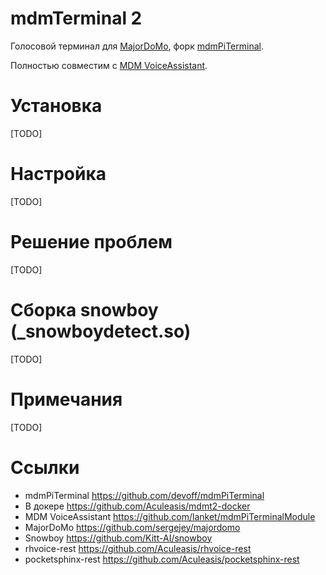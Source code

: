 mdmTerminal 2
====
Голосовой терминал для [MajorDoMo](https://github.com/sergejey/majordomo), форк [mdmPiTerminal](https://github.com/devoff/mdmPiTerminal).

Полностью совместим с [MDM VoiceAssistant](https://github.com/lanket/mdmPiTerminalModule).

Установка
====
[TODO]

Настройка
====
[TODO]

Решение проблем
====
[TODO]

Сборка snowboy (_snowboydetect.so)
====
[TODO]

Примечания
====
[TODO]

Ссылки
====
- mdmPiTerminal https://github.com/devoff/mdmPiTerminal
- В докере https://github.com/Aculeasis/mdmt2-docker
- MDM VoiceAssistant https://github.com/lanket/mdmPiTerminalModule
- MajorDoMo https://github.com/sergejey/majordomo
- Snowboy https://github.com/Kitt-AI/snowboy
- rhvoice-rest https://github.com/Aculeasis/rhvoice-rest
- pocketsphinx-rest https://github.com/Aculeasis/pocketsphinx-rest
